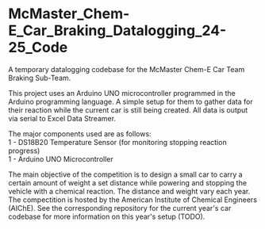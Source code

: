 # McMaster_Chem-E_Car_Braking_Datalogging_24-25_Code
A temporary datalogging codebase for the McMaster Chem-E Car Team Braking Sub-Team.

This project uses an Arduino UNO microcontroller programmed in the Arduino programming language. A simple setup for them to gather data for their reaction while the current car is still being created. All data is output via serial to Excel Data Streamer.

The major components used are as follows:<br />
1 - DS18B20 Temperature Sensor (for monitoring stopping reaction progress)<br />
1 - Arduino UNO Microcontroller<br />

The main objective of the competition is to design a small car to carry a certain amount of weight a set distance while powering and stopping the vehicle with a chemical reaction. The distance and weight vary each year. The compectition is hosted by the American Institute of Chemical Engineers (AIChE). See the corresponding repository for the current year's car codebase for more information on this year's setup (TODO).
